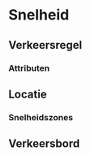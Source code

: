 # Snelheid


## Verkeersregel




### Attributen




## Locatie


### Snelheidszones





## Verkeersbord



